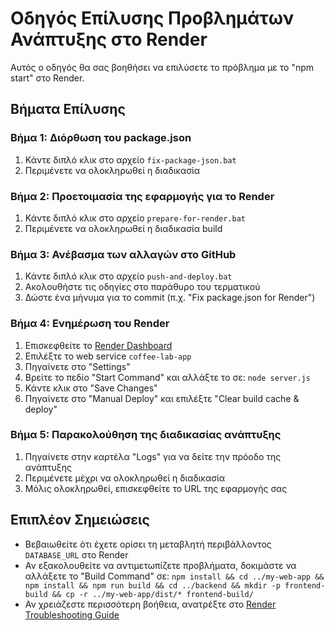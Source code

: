 # Οδηγός Επίλυσης Προβλημάτων Ανάπτυξης στο Render

Αυτός ο οδηγός θα σας βοηθήσει να επιλύσετε το πρόβλημα με το "npm start" στο Render.

## Βήματα Επίλυσης

### Βήμα 1: Διόρθωση του package.json

1. Κάντε διπλό κλικ στο αρχείο `fix-package-json.bat`
2. Περιμένετε να ολοκληρωθεί η διαδικασία

### Βήμα 2: Προετοιμασία της εφαρμογής για το Render

1. Κάντε διπλό κλικ στο αρχείο `prepare-for-render.bat`
2. Περιμένετε να ολοκληρωθεί η διαδικασία build

### Βήμα 3: Ανέβασμα των αλλαγών στο GitHub

1. Κάντε διπλό κλικ στο αρχείο `push-and-deploy.bat`
2. Ακολουθήστε τις οδηγίες στο παράθυρο του τερματικού
3. Δώστε ένα μήνυμα για το commit (π.χ. "Fix package.json for Render")

### Βήμα 4: Ενημέρωση του Render

1. Επισκεφθείτε το [Render Dashboard](https://dashboard.render.com)
2. Επιλέξτε το web service `coffee-lab-app`
3. Πηγαίνετε στο "Settings"
4. Βρείτε το πεδίο "Start Command" και αλλάξτε το σε: `node server.js`
5. Κάντε κλικ στο "Save Changes"
6. Πηγαίνετε στο "Manual Deploy" και επιλέξτε "Clear build cache & deploy"

### Βήμα 5: Παρακολούθηση της διαδικασίας ανάπτυξης

1. Πηγαίνετε στην καρτέλα "Logs" για να δείτε την πρόοδο της ανάπτυξης
2. Περιμένετε μέχρι να ολοκληρωθεί η διαδικασία
3. Μόλις ολοκληρωθεί, επισκεφθείτε το URL της εφαρμογής σας

## Επιπλέον Σημειώσεις

- Βεβαιωθείτε ότι έχετε ορίσει τη μεταβλητή περιβάλλοντος `DATABASE_URL` στο Render
- Αν εξακολουθείτε να αντιμετωπίζετε προβλήματα, δοκιμάστε να αλλάξετε το "Build Command" σε: `npm install && cd ../my-web-app && npm install && npm run build && cd ../backend && mkdir -p frontend-build && cp -r ../my-web-app/dist/* frontend-build/`
- Αν χρειάζεστε περισσότερη βοήθεια, ανατρέξτε στο [Render Troubleshooting Guide](https://render.com/docs/troubleshooting-deploys)
